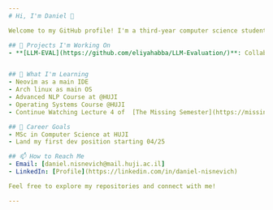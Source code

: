 ```yaml
---
# Hi, I'm Daniel 👋

Welcome to my GitHub profile! I'm a third-year computer science student passionate about NLP and deep learning. I love creating standout projects in C++ and Python and can tolerate some JavaScript.

## 🔭 Projects I'm Working On
- **[LLM-EVAL](https://github.com/eliyahabba/LLM-Evaluation/)**: Collaborating with [Eliya Habba](https://github.com/eliyahabba) as a research assistant to evaluate the performance LLMs on MCQ datasets, focusing on the impact of template variations on their responses.


## 🌱 What I'm Learning
- Neovim as a main IDE
- Arch linux as main OS
- Advanced NLP Course at @HUJI
- Operating Systems Course @HUJI
- Continue Watching Lecture 4 of  [The Missing Semester](https://missing.csail.mit.edu/2020/data-wrangling/)

## 💼 Career Goals
- MSc in Computer Science at HUJI
- Land my first dev position starting 04/25

## 📫 How to Reach Me
- Email: [daniel.nisnevich@mail.huji.ac.il]
- LinkedIn: [Profile](https://linkedin.com/in/daniel-nisnevich)

Feel free to explore my repositories and connect with me!

---
```

